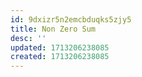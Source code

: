 ```yaml
---
id: 9dxizr5n2emcbduqks5zjy5
title: Non Zero Sum
desc: ''
updated: 1713206238085
created: 1713206238085
---
```


